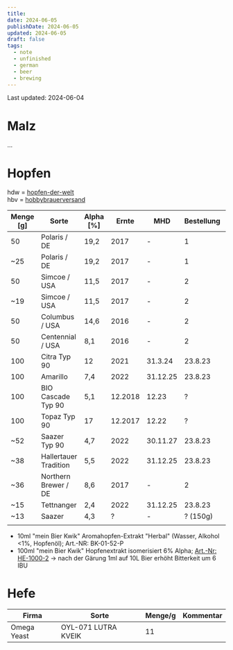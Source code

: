 ```yaml
---
title: 
date: 2024-06-05
publishDate: 2024-06-05
updated: 2024-06-05
draft: false
tags:
  - note
  - unfinished
  - german
  - beer
  - brewing
---
```


Last updated: 2024-06-04

# Malz

...

# Hopfen

hdw = [hopfen-der-welt](https://www.hopfen-der-welt.de/)  
hbv = [hobbybrauerversand](https://www.hobbybrauerversand.de/)

| Menge [g] | Sorte                 | Alpha [%] | Ernte   | MHD      | Bestellung | Händler   | geöffnet | zuletzt geöffnet |
| --------- | --------------------- | --------- | ------- | -------- | ---------- | --------- | -------- | ---------------- |
| 50        | Polaris / DE          | 19,2      | 2017    | -        | 1          | hdw       | n        | -                |
| ~25       | Polaris / DE          | 19,2      | 2017    | -        | 1          | hdw       | j        | ?                |
| 50        | Simcoe / USA          | 11,5      | 2017    | -        | 2          | hdw       | n        | -                |
| ~19       | Simcoe / USA          | 11,5      | 2017    | -        | 2          | hdw       | j        | ?                |
| 50        | Columbus / USA        | 14,6      | 2016    | -        | 2          | hdw       | n        | -                |
| 50        | Centennial / USA      | 8,1       | 2016    | -        | 2          | hdw       | n        | -                |
| 100       | Citra Typ 90          | 12        | 2021    | 31.3.24  | 23.8.23    | hbv       | n        | -                |
| 100       | Amarillo              | 7,4       | 2022    | 31.12.25 | 23.8.23    | hbv       | n        | -                |
| 100       | BIO Cascade Typ 90    | 5,1       | 12.2018 | 12.23    | ?          | candirect | n        | -                |
| 100       | Topaz Typ 90          | 17        | 12.2017 | 12.22    | ?          | candirect | n        | -                |
| ~52       | Saazer Typ 90         | 4,7       | 2022    | 30.11.27 | 23.8.23    | hbv       | j        | 6.9.23           |
| ~38       | Hallertauer Tradition | 5,5       | 2022    | 31.12.25 | 23.8.23    | hbv       | j        | 1.9.23           |
| ~36       | Northern Brewer / DE  | 8,6       | 2017    | -        | 2          | hdw       | j        | 16.3.23          |
| ~15       | Tettnanger            | 2,4       | 2022    | 31.12.25 | 23.8.23    | hbv       | j        | 30.8.23          |
| ~13       | Saazer                | 4,3       | ?       | -        | ? (150g)   | ?         | j        | ?                |
|           |                       |           |         |          |            |           |          |                  |

- 10ml "mein Bier Kwik" Aromahopfen-Extrakt "Herbal" (Wasser, Alkohol <1%, Hopfenöl); Art.-NR: BK-01-52-P 
- 100ml "mein Bier Kwik" Hopfenextrakt isomerisiert 6% Alpha; [Art.-Nr: HE-1000-2](https://www.hobbybrauerversand.de/Hopfenextrakt-isomerisiert-6-Alpha-100-ml) -> nach der Gärung 1ml auf 10L Bier erhöht Bitterkeit um 6 IBU

# Hefe

| Firma       | Sorte               | Menge/g | Kommentar |
| ----------- | ------------------- | ------- | --------- |
| Omega Yeast | OYL-071 LUTRA KVEIK | 11      |           |


